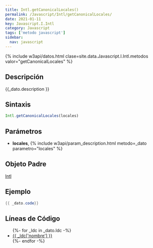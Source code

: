 ```yaml
---
title: Intl.getCanonicalLocales()
permalink: /Javascript/Intl/getCanonicalLocales/
date: 2021-01-11
key: Javascript.I.Intl
category: Javascript
tags: ['metodo javascript']
sidebar: 
  nav: javascript
---
```


{% include w3api/datos.html clase=site.data.Javascript.I.Intl.metodos valor="getCanonicalLocales" %}

## Descripción
{{_dato.description }}

## Sintaxis
~~~javascript
Intl.getCanonicalLocales(locales)
~~~

## Parámetros
* **locales**,  {% include w3api/param_description.html metodo=_dato parametro="locales" %}

## Objeto Padre
[Intl](/Javascript/Intl/)

## Ejemplo
~~~java
{{ _dato.code}}
~~~

## Líneas de Código
<ul>
{%- for _ldc in _dato.ldc -%}
   <li>
       <a href="{{_ldc['url'] }}">{{ _ldc['nombre'] }}</a>
   </li>
{%- endfor -%}
</ul>
